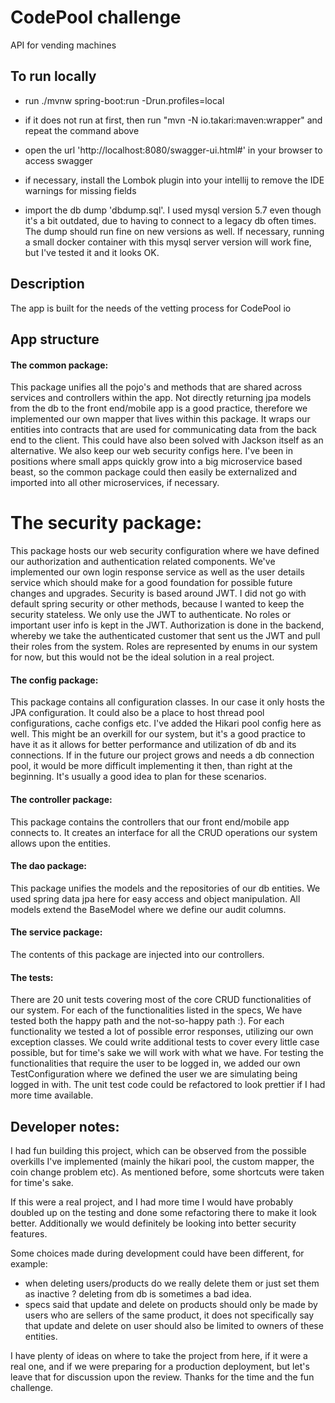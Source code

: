 # CodePool challenge

API for vending machines

## To run locally

* run ./mvnw spring-boot:run -Drun.profiles=local

* if it does not run at first, then run "mvn -N io.takari:maven:wrapper" and repeat the command above

* open the url 'http://localhost:8080/swagger-ui.html#' in your browser to access swagger

* if necessary, install the Lombok plugin into your intellij to remove the IDE warnings for missing fields

* import the db dump 'dbdump.sql'. I used mysql version 5.7 even though it's a bit outdated,
due to having to connect to a legacy db often times. The dump should run fine on new versions as well. 
If necessary, running a small docker container with this mysql server version will work fine, but I've tested it
and it looks OK.


## Description

The app is built for the needs of the vetting process for CodePool io

## App structure

#### The common package: 
This package unifies all the pojo's and methods that are shared across services and controllers within the app.
Not directly returning jpa models from the db to the front end/mobile app is a good practice,
therefore we implemented our own mapper that lives within this package. It wraps our entities into 
contracts that are used for communicating data from the back end to the client.
This could have also been solved with Jackson itself as an alternative.
We also keep our web security configs here.
I've been in positions where small apps quickly grow into a big microservice based beast, 
so the common package could then easily be externalized and imported into all other microservices, if necessary.

# The security package:
This package hosts our web security configuration where we have defined our
authorization and authentication related components.
We've implemented our own login response service as well as the user details service
which should make for a good foundation for possible future changes and upgrades.
Security is based around JWT. I did not go with default spring security or other methods,
because I wanted to keep the security stateless. We only use the JWT to authenticate.
No roles or important user info is kept in the JWT. 
Authorization is done in the backend,
whereby we take the authenticated customer that sent us the JWT and pull their roles from the system.
Roles are represented by enums in our system for now, but this would not be the ideal solution in a real project.


#### The config package:
This package contains all configuration classes. In our case it only hosts the JPA configuration.
It could also be a place to host thread pool configurations, cache configs etc.
I've added the Hikari pool config here as well. This might be an overkill for our system,
but it's a good practice to have it as it allows for better performance and utilization of
db and its connections. If in the future our project grows and needs a db connection pool,
it would be more difficult implementing it then, than right at the beginning.
It's usually a good idea to plan for these scenarios.

#### The controller package:
This package contains the controllers that our front end/mobile app connects to.
It creates an interface for all the CRUD operations our system allows upon the entities.

#### The dao package:
This package unifies the models and the repositories of our db entities.
We used spring data jpa here for easy access and object manipulation.
All models extend the BaseModel where we define our audit columns.


#### The service package:
The contents of this package are injected into our controllers.

#### The tests:
There are 20 unit tests covering most of the core CRUD functionalities of our system.
For each of the functionalities listed in the specs, 
We have tested both the happy path and the not-so-happy path :).
For each functionality we tested a lot of possible error responses,
utilizing our own exception classes.
We could write additional tests to cover every little case possible,
but for time's sake we will work with what we have.
For testing the functionalities that require the user to be logged in,
we added our own TestConfiguration where we defined the user we are simulating being logged in with.
The unit test code could be refactored to look prettier if I had more time available.


## Developer notes:
I had fun building this project, which can be observed from 
the possible overkills I've implemented (mainly the hikari pool, the custom mapper, the coin change problem etc).
As mentioned before, some shortcuts were taken for time's sake.

If this were a real project, and I had more time I would have probably doubled up on the testing 
and done some refactoring there to make it look better.
Additionally we would definitely be looking into better security features.


Some choices made during development could have been different, for example:
- when deleting users/products do we really delete them or just set them as inactive ? deleting from db is sometimes a bad idea.
- specs said that update and delete on products should only be made by users who are sellers of the same product,
it does not specifically say that update and delete on user should also be limited to owners of these entities.


I have plenty of ideas on where to take the project from here, if it were a real one, and if we
were preparing for a production deployment, but let's leave that for discussion upon the review.
Thanks for the time and the fun challenge.





